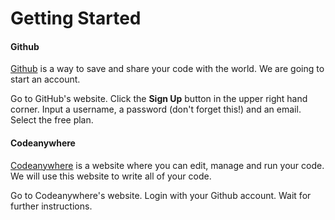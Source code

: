 # Getting Started

#### Github
[Github](https://www.google.com) is a way to save and share your code with the world.
We are going to start an account.

Go to GitHub's website. Click the __Sign Up__ button in the upper right hand corner. Input a username, a password (don't forget this!) and an email. Select the free plan.

#### Codeanywhere
[Codeanywhere](https://codeanywhere.com) is a website where you can edit, manage and run your code. We will use this website to write all of your code.

Go to Codeanywhere's website. Login with your Github account. Wait for further instructions.
